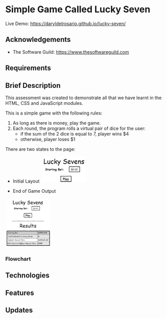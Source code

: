 # Simple Game Called Lucky Seven
Live Demo: https://daryldelrosario.github.io/lucky-seven/ 

## Acknowledgements
* The Software Guild: https://www.thesoftwareguild.com

## Requirements

## Brief Description
This assessment was created to demonstrate all that we have learnt in the HTML, CSS and JavaScript modules.

This is a simple game with the following rules:
1. As long as there is money, play the game.
2. Each round, the program rolls a virtual pair of dice for the user:
    * if the sum of the 2 dice is equal to 7, player wins $4
    * otherwise, player loses $1   

There are two states to the page:   
* Initial Layout
<kbd><img src="img/initial-layout.png" alt="Initial Layout When User Begins to Play Lucky Seven" width="143px"></kbd>
    
* End of Game Output
<img src="img/end-of-game-output.png" alt="End of Game Output Layout for Lucky Seven" width="143px">   

### Flowchart


## Technologies

## Features

## Updates